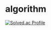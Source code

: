 # algorithm

[![Solved.ac Profile](http://mazassumnida.wtf/api/generate_badge?boj=hrso)](https://solved.ac/hrso)